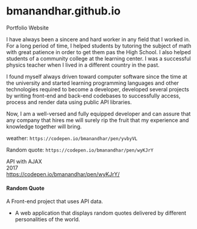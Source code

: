 # bmanandhar.github.io
Portfolio Website

I have always been a sincere and hard worker in any field that I worked in. For a long period of time, I helped students by tutoring the subject of math with great patience in order to get them pas the High School. I also helped students of a community college at the learning center. I was a successful physics teacher when I lived in a different country in the past.

I found myself always driven toward computer software since the time at the university and started learning programming languages and other technologies required to become a developer, developed several projects by writing front-end and back-end codebases to successfully access, process and render data using public API libraries.

Now, I am a well-versed and fully equipped developer and can assure that any company that hires me will surely rip the fruit that my experience and knowledge together will bring.


weather: `https://codepen.io/bmanandhar/pen/yvbyVL`

Random quote: `https://codepen.io/bmanandhar/pen/wyKJrY`

<!--It starts here-->
<div class="cv-section-content">
  <div class="cv-timeline">
    <div class="cv-timeline-row">
      <div class="cv-timeline-side">
        <div class="cv-timeline-company">API with AJAX</div>
        <div class="cv-timeline-date">2017</div>
        <a href="https://codepen.io/bmanandhar/pen/wyKJrY">https://codepen.io/bmanandhar/pen/wyKJrY/</a>
      </div>
      <div class="cv-timeline-body">
        <h4 class="cv-timeline-position">Random Quote</h4>
        <p>A Front-end project that uses API data.</p>
        <ul>
          <li>
            A web application that displays random quotes delivered by different personalities of the world.
          </li>
        </ul>
      </div>
    </div>
    </div>
  </div>
<!--And end shere-->